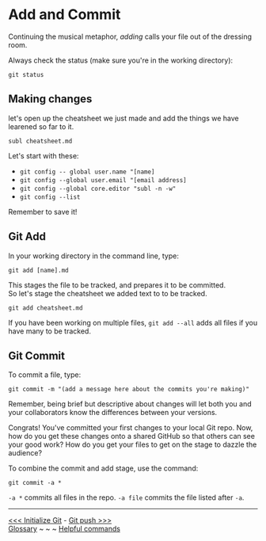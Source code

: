 # Add and Commit

Continuing the musical metaphor, _adding_ calls your file out of the dressing room.

Always check the status (make sure you're in the working directory):

`git status`

## Making changes

let's open up the cheatsheet we just made and add the things we have learened so far to it.

`subl cheatsheet.md`

Let's start with these:

- `git config -- global user.name "[name]`
- `git config --global user.email "[email address]`
- `git config --global core.editor "subl -n -w"`
- `git config --list`

Remember to save it!

## Git Add

In your working directory in the command line, type:

`git add [name].md`

This stages the file to be tracked, and prepares it to be committed.  
So let's stage the cheatsheet we added text to to be tracked.

`git add cheatsheet.md`

If you have been working on multiple files, `git add --all` adds all files if you have many to be tracked.

## Git Commit

To commit a file, type:

`git commit -m "(add a message here about the commits you're making)"`

Remember, being brief but descriptive about changes will let both you and your collaborators know the differences between your versions. 

Congrats! You've committed your first changes to your local Git repo. Now, how do you get these changes onto a shared GitHub so that others can see your good work? How do you get your files to get on the stage to dazzle the audience?

To combine the commit and add stage, use the command:

`git commit -a *`

`-a *` commits all files in the repo. `-a file` commits the file listed after `-a`.

---
[<<< Initialize Git](gitinit.md) - [Git push >>>](gitpush.md)  
[Glossary](glossary.md) ~ ~ ~ [Helpful commands](helpfulcommands.md)
